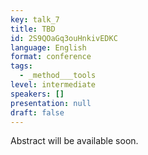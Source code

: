 ```yaml
---
key: talk_7
title: TBD
id: 2S9QOaGq3ouHnkivEDKC
language: English
format: conference
tags:
  - _method___tools
level: intermediate
speakers: []
presentation: null
draft: false
---
```

Abstract will be available soon.
